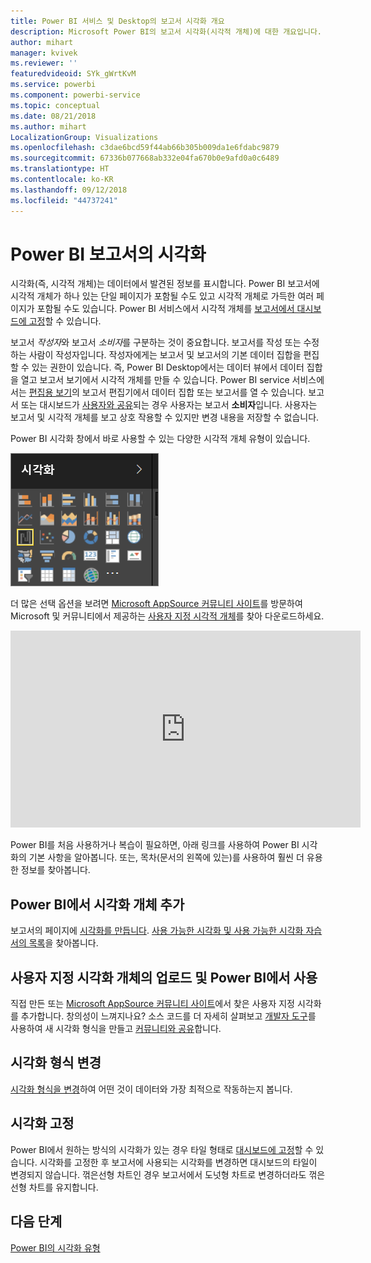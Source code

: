 ```yaml
---
title: Power BI 서비스 및 Desktop의 보고서 시각화 개요
description: Microsoft Power BI의 보고서 시각화(시각적 개체)에 대한 개요입니다.
author: mihart
manager: kvivek
ms.reviewer: ''
featuredvideoid: SYk_gWrtKvM
ms.service: powerbi
ms.component: powerbi-service
ms.topic: conceptual
ms.date: 08/21/2018
ms.author: mihart
LocalizationGroup: Visualizations
ms.openlocfilehash: c3dae6bcd59f44ab66b305b009da1e6fdabc9879
ms.sourcegitcommit: 67336b077668ab332e04fa670b0e9afd0a0c6489
ms.translationtype: HT
ms.contentlocale: ko-KR
ms.lasthandoff: 09/12/2018
ms.locfileid: "44737241"
---
```

# <a name="visualizations-in-power-bi-reports"></a>Power BI 보고서의 시각화
시각화(즉, 시각적 개체)는 데이터에서 발견된 정보를 표시합니다. Power BI 보고서에 시각적 개체가 하나 있는 단일 페이지가 포함될 수도 있고 시각적 개체로 가득한 여러 페이지가 포함될 수도 있습니다. Power BI 서비스에서 시각적 개체를 [보고서에서 대시보드에 고정](../service-dashboard-pin-tile-from-report.md)할 수 있습니다. 

보고서 *작성자*와 보고서 *소비자*를 구분하는 것이 중요합니다. 보고서를 작성 또는 수정하는 사람이 작성자입니다.  작성자에게는 보고서 및 보고서의 기본 데이터 집합을 편집할 수 있는 권한이 있습니다. 즉, Power BI Desktop에서는 데이터 뷰에서 데이터 집합을 열고 보고서 보기에서 시각적 개체를 만들 수 있습니다. Power BI service 서비스에서는 [편집용 보기](../service-reading-view-and-editing-view.md)의 보고서 편집기에서 데이터 집합 또는 보고서를 열 수 있습니다. 보고서 또는 대시보드가 [사용자와 공유](../service-shared-with-me.md)되는 경우 사용자는 보고서 **소비자**입니다. 사용자는 보고서 및 시각적 개체를 보고 상호 작용할 수 있지만 변경 내용을 저장할 수 없습니다.

Power BI 시각화 창에서 바로 사용할 수 있는 다양한 시각적 개체 유형이 있습니다. 

![](media/power-bi-report-visualizations/power-bi-templates.png)

더 많은 선택 옵션을 보려면 [Microsoft AppSource 커뮤니티 사이트](https://appsource.microsoft.com)를 방문하여 Microsoft 및 커뮤니티에서 제공하는 [사용자 지정 시각적 개체](https://appsource.microsoft.com/marketplace/apps?product=power-bi-visuals&page=1)를 찾아 다운로드하세요.    

<iframe width="560" height="315" src="https://www.youtube.com/embed/SYk_gWrtKvM?list=PL1N57mwBHtN0JFoKSR0n-tBkUJHeMP2cP" frameborder="0" allowfullscreen></iframe>


  Power BI를 처음 사용하거나 복습이 필요하면, 아래 링크를 사용하여 Power BI 시각화의 기본 사항을 알아봅니다.  또는, 목차(문서의 왼쪽에 있는)를 사용하여 훨씬 더 유용한 정보를 찾아봅니다.

## <a name="add-a-visualization-in-power-bi"></a>Power BI에서 시각화 개체 추가
보고서의 페이지에 [시각화를 만듭니다](power-bi-report-add-visualizations-i.md). [사용 가능한 시각화 및 사용 가능한 시각화 자습서의 목록](power-bi-visualization-types-for-reports-and-q-and-a.md)을 찾아봅니다. 

## <a name="upload-a-custom-visualization-and-use-it-in-power-bi"></a>사용자 지정 시각화 개체의 업로드 및 Power BI에서 사용
직접 만든 또는 [Microsoft AppSource 커뮤니티 사이트](https://appsource.microsoft.com/marketplace/apps?product=power-bi-visuals)에서 찾은 사용자 지정 시각화를 추가합니다. 창의성이 느껴지나요? 소스 코드를 더 자세히 살펴보고 [개발자 도구](../service-custom-visuals-getting-started-with-developer-tools.md)를 사용하여 새 시각화 형식을 만들고 [커뮤니티와 공유](../developer/office-store.md)합니다.

## <a name="change-the-visualization-type"></a>시각화 형식 변경
[시각화 형식을 변경](power-bi-report-change-visualization-type.md)하여 어떤 것이 데이터와 가장 최적으로 작동하는지 봅니다.

## <a name="pin-the-visualization"></a>시각화 고정
Power BI에서 원하는 방식의 시각화가 있는 경우 타일 형태로 [대시보드에 고정](../service-dashboard-pin-tile-from-report.md)할 수 있습니다. 시각화를 고정한 후 보고서에 사용되는 시각화를 변경하면 대시보드의 타일이 변경되지 않습니다. 꺾은선형 차트인 경우 보고서에서 도넛형 차트로 변경하더라도 꺾은선형 차트를 유지합니다.

## <a name="next-steps"></a>다음 단계
[Power BI의 시각화 유형](power-bi-visualization-types-for-reports-and-q-and-a.md)
